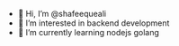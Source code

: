 - 👋 Hi, I’m @shafeequeali
- 👀 I’m interested in backend development
- 🌱 I’m currently learning nodejs golang

<!---
shafeequeali/shafeequeali is a ✨ special ✨ repository because its `README.md` (this file) appears on your GitHub profile.
You can click the Preview link to take a look at your changes.
--->
